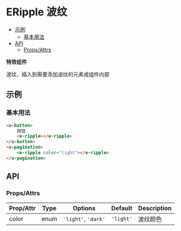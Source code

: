 <!-- 该 README.md 根据 api.yaml 和 docs/*.md 自动生成，为了方便在 GitHub 和 NPM 上查阅。如需修改，请查看源文件 -->

# ERipple 波纹

- [示例](#示例)
    - [基本用法](#基本用法)
- [API]()
    - [Props/Attrs](#propsattrs)

**特效组件**

波纹，插入到需要添加波纹的元素或组件内部

## 示例
### 基本用法

``` html
<u-button>
    按钮
    <e-ripple></e-ripple>
</u-button>
<u-pagination>
    <e-ripple color="light"></e-ripple>
</u-pagination>
```

## API
### Props/Attrs

| Prop/Attr | Type | Options | Default | Description |
| --------- | ---- | ------- | ------- | ----------- |
| color | enum | `'light'`, `'dark'` | `'light'` | 波纹颜色 |

